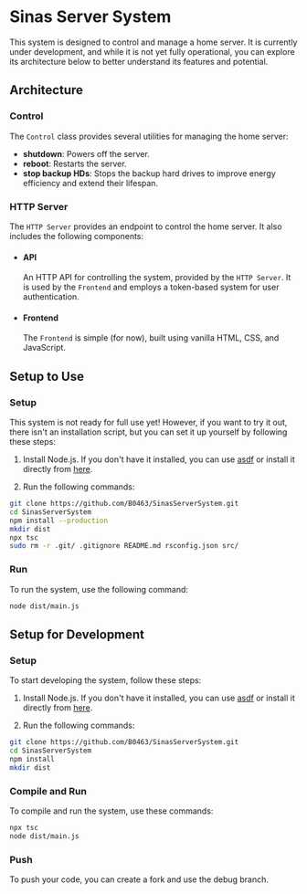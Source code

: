 # Sinas Server System

This system is designed to control and manage a home server. It is currently under development, and while it is not yet fully operational, you can explore its architecture below to better understand its features and potential.

## Architecture

### Control

The `Control` class provides several utilities for managing the home server:

- **shutdown**: Powers off the server.
- **reboot**: Restarts the server.
- **stop backup HDs**: Stops the backup hard drives to improve energy efficiency and extend their lifespan.

### HTTP Server

The `HTTP Server` provides an endpoint to control the home server. It also includes the following components:

- #### API

  An HTTP API for controlling the system, provided by the `HTTP Server`. It is used by the `Frontend` and employs a token-based system for user authentication.

- #### Frontend

  The `Frontend` is simple (for now), built using vanilla HTML, CSS, and JavaScript.

## Setup to Use

### Setup

This system is not ready for full use yet! However, if you want to try it out, there isn't an installation script, but you can set it up yourself by following these steps:

1. Install Node.js. If you don't have it installed, you can use [asdf](https://github.com/asdf-vm/asdf) or install it directly from [here](https://nodejs.org/).

2. Run the following commands:

~~~bash
git clone https://github.com/B0463/SinasServerSystem.git
cd SinasServerSystem
npm install --production
mkdir dist
npx tsc
sudo rm -r .git/ .gitignore README.md rsconfig.json src/
~~~

### Run

To run the system, use the following command:

~~~bash
node dist/main.js
~~~

## Setup for Development

### Setup

To start developing the system, follow these steps:

1. Install Node.js. If you don't have it installed, you can use [asdf](https://github.com/asdf-vm/asdf) or install it directly from [here](https://nodejs.org/).

2. Run the following commands:

~~~bash
git clone https://github.com/B0463/SinasServerSystem.git
cd SinasServerSystem
npm install
mkdir dist
~~~

### Compile and Run

To compile and run the system, use these commands:

~~~bash
npx tsc
node dist/main.js
~~~

### Push

To push your code, you can create a fork and use the debug branch.
